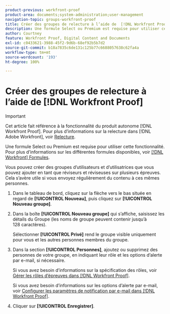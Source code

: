 ```yaml
---
product-previous: workfront-proof
product-area: documents;system-administration;user-management
navigation-topic: groups-workfront-proof
title: Créer des groupes de relecture à l’aide de  [!DNL Workfront Proof]
description: Une formule Select ou Premium est requise pour utiliser cette fonctionnalité. Pour plus d’informations sur les différentes formules disponibles, voir Formules Workfront.
author: Courtney
feature: Workfront Proof, Digital Content and Documents
exl-id: c0433621-3988-45f2-9d6b-68ef92b5b7d2
source-git-commit: b18a7835c6de131c125b77c6688057638c62fa4a
workflow-type: tm+mt
source-wordcount: '193'
ht-degree: 100%

---
```


# Créer des groupes de relecture à l’aide de [!DNL Workfront Proof]

>[!IMPORTANT]
>
>Cet article fait référence à la fonctionnalité du produit autonome [!DNL Workfront Proof]. Pour plus d’informations sur la relecture dans [!DNL Adobe Workfront], voir [Relecture](../../../review-and-approve-work/proofing/proofing.md).

Une formule Select ou Premium est requise pour utiliser cette fonctionnalité. Pour plus d’informations sur les différentes formules disponibles, voir [[!DNL Workfront] Formules](https://business.adobe.com/products/workfront/pricing.html).

Vous pouvez créer des groupes d’utilisateurs et d’utilisatrices que vous pouvez ajouter en tant que réviseurs et réviseuses sur plusieurs épreuves. Cela s’avère utile si vous envoyez régulièrement du contenu à ces mêmes personnes.

1. Dans le tableau de bord, cliquez sur la flèche vers le bas située en regard de **[!UICONTROL Nouveau]**, puis cliquez sur **[!UICONTROL Nouveau groupe]**.

1. Dans la boîte **[!UICONTROL Nouveau groupe]** qui s’affiche, saisissez les détails du Groupe (les noms de groupe peuvent contenir jusqu’à 128 caractères).

   Sélectionner **[!UICONTROL Privé]** rend le groupe visible uniquement pour vous et les autres personnes membres du groupe.

1. Dans la section **[!UICONTROL Personnes]**, ajoutez ou supprimez des personnes de votre groupe, en indiquant leur rôle et les options d’alerte par e-mail, si nécessaire.

   Si vous avez besoin d’informations sur la spécification des rôles, voir [Gérer les rôles d’épreuves dans  [!DNL Workfront Proof]](../../../workfront-proof/wp-work-proofsfiles/share-proofs-and-files/manage-proof-roles.md).

   Si vous avez besoin d’informations sur les options d’alerte par e-mail, voir [Configurer les paramètres de notification par e-mail dans  [!DNL Workfront Proof]](../../../workfront-proof/wp-emailsntfctns/email-alerts/config-email-notification-settings-wp.md).

1. Cliquer sur **[!UICONTROL Enregistrer]**.
